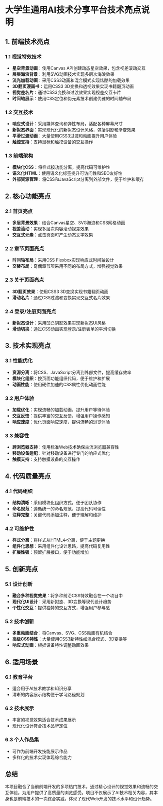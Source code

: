 # 大学生通用AI技术分享平台技术亮点说明

## 1. 前端技术亮点

### 1.1 视觉特效技术
- **星空背景动画**：使用Canvas API创建动态星空效果，包含视差滚动交互
- **层层海浪背景**：利用SVG动画技术实现多层次海浪效果
- **流光加载动画**：采用CSS3动画和混合模式实现炫酷的加载效果
- **3D翻页漫画书**：运用CSS3 3D变换和透视效果实现书籍翻页动画
- **视觉差名片**：通过CSS3变换和过渡效果实现视差交互卡片
- **时间轴展示**：使用CSS定位和伪元素技术创建优雅的时间轴布局

### 1.2 交互技术
- **响应式设计**：采用媒体查询和弹性布局，适配各种屏幕尺寸
- **新拟态界面**：实现现代化的新拟态设计风格，包括阴影和渐变效果
- **平滑过渡动画**：大量使用CSS3过渡和动画提升用户体验
- **触控支持**：支持鼠标和触摸设备的交互操作

### 1.3 前端架构
- **模块化CSS**：将样式按功能分离，提高代码可维护性
- **语义化HTML**：使用语义化标签提升可访问性和SEO友好性
- **外部资源管理**：将CSS和JavaScript分离到外部文件，便于维护和缓存

## 2. 核心功能亮点

### 2.1 首页亮点
- **多层背景效果**：结合Canvas星空、SVG海浪和CSS网格动画
- **视差滚动**：实现多层次内容滚动视差效果
- **交互式元素**：点击页面可产生动态文字效果

### 2.2 章节页面亮点
- **时间轴布局**：采用CSS Flexbox实现响应式时间轴设计
- **交替布局**：奇偶章节项采用不同的布局方式，增强视觉效果

### 2.3 关于页面亮点
- **3D翻页效果**：使用CSS3 3D变换实现书籍翻页动画
- **滑动名片**：通过CSS过渡和变换实现交互式名片效果

### 2.4 登录/注册页面亮点
- **新拟态设计**：采用凹凸阴影效果实现新拟态UI风格
- **滑动切换**：通过CSS动画实现登录/注册表单的平滑切换

## 3. 技术实现亮点

### 3.1 性能优化
- **资源分离**：将CSS、JavaScript分离到外部文件，提高缓存效率
- **模块化组织**：按页面功能组织代码，便于维护和扩展
- **动画性能**：使用硬件加速的CSS属性优化动画性能

### 3.2 用户体验
- **加载优化**：实现流畅的加载动画，提升用户等待体验
- **交互反馈**：提供丰富的交互反馈，增强用户操作感知
- **响应速度**：优化页面响应速度，提供流畅的浏览体验

### 3.3 兼容性
- **跨浏览器支持**：使用标准Web技术确保主流浏览器兼容性
- **移动设备适配**：针对移动设备进行专门的响应式优化
- **触摸支持**：支持触摸设备的交互操作

## 4. 代码质量亮点

### 4.1 代码组织
- **结构清晰**：采用模块化组织方式，便于团队协作
- **命名规范**：遵循统一的命名规范，提高代码可读性
- **注释完整**：关键代码添加注释，便于理解和维护

### 4.2 可维护性
- **样式分离**：将样式从HTML中分离，便于主题更换
- **组件化思想**：采用组件化设计思路，提高代码复用性
- **扩展性强**：预留扩展接口，便于功能增加

## 5. 创新亮点

### 5.1 设计创新
- **融合多种视觉效果**：将多种前沿CSS特效融合在一个项目中
- **现代化UI设计**：采用新拟态、3D变换等现代设计趋势
- **个性化交互**：提供独特的交互方式，增强用户参与感

### 5.2 技术创新
- **多重动画结合**：将Canvas、SVG、CSS动画有机结合
- **高级CSS特性**：大量使用CSS3新特性如混合模式、3D变换等
- **响应式动画**：根据设备特性调整动画效果

## 6. 适用场景

### 6.1 教育平台
- 适合用于AI技术教学和知识分享
- 清晰的内容展示结构便于学习路径规划

### 6.2 技术展示
- 丰富的视觉效果适合技术成果展示
- 现代化设计符合技术品牌定位

### 6.3 个人作品集
- 可作为前端开发技能展示作品
- 多样化的技术实现体现综合能力

## 总结

本项目融合了当前前端开发的多项热门技术，通过精心设计的视觉效果和流畅的交互体验，为用户提供了高质量的浏览感受。项目不仅展示了AI技术相关内容，其本身也是前端技术的一次综合实践，体现了现代Web开发的技术水平和设计趋势。